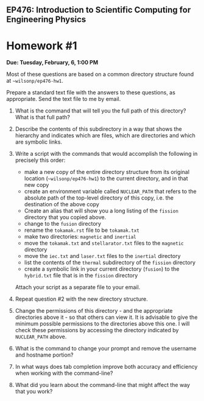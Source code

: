 ## EP476: Introduction to Scientific Computing for Engineering Physics

# Homework #1

**Due: Tuesday, February, 6, 1:00 PM**

Most of these questions are based on a common directory structure found at
`~wilsonp/ep476-hw1`.

Prepare a standard text file with the answers to these questions, as
appropriate.  Send the text file to me by email.

1. What is the command that will tell you the full path of this directory?
   What is that full path?

1. Describe the contents of this subdirectory in a way that shows the
   hierarchy and indicates which are files, which are directories and which
   are symbolic links.

1. Write a script with the commands that would accomplish the following in
   precisely this order:

   * make a new copy of the entire directory structure from its original
     location (`~wilsonp/ep476-hw1`) to the current directory, and in
     that new copy
   * create an environment variable called `NUCLEAR_PATH` that refers to the
     absolute path of the top-level directory of this copy, i.e. the
     destination of the above copy
   * Create an alias that will show you a long listing of the `fission`
     directory that you copied above.
   * change to the `fusion` directory
   * rename the `tokamak.rst` file to be `tokamak.txt`
   * make two directories: `magnetic` and `inertial`
   * move the `tokamak.txt` and `stellarator.txt` files to the `magnetic` directory
   * move the `iec.txt` and `laser.txt` files to the `inertial` directory
   * list the contents of the `thermal` subdirectory of the `fission` directory
   * create a symbolic link in your current directory (`fusion`) to the
     `hybrid.txt` file that is in the `fission` directory

   Attach your script as a separate file to your email.

1. Repeat question #2 with the new directory structure.

1. Change the permissions of this directory - and the appropriate directories
   above it - so that others can view it.  It is advisable to give the minimum
   possible permissions to the directories above this one.  I will check these
   permissions by accessing the directory indicated by `NUCLEAR_PATH` above.

1. What is the command to change your prompt and remove the username and
   hostname portion? 

1. In what ways does tab completion improve both accuracy and efficiency when
   working with the command-line?

1. What did you learn about the command-line that might affect the way that
   you work?
